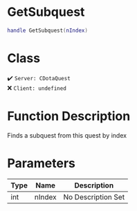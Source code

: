# GetSubquest
```lua
handle GetSubquest(nIndex)
```
# Class
✔️ `Server: CDotaQuest`  
❌ `Client: undefined`  

# Function Description
Finds a subquest from this quest by index
# Parameters
Type|Name|Description
--|--|--
int|nIndex|No Description Set
